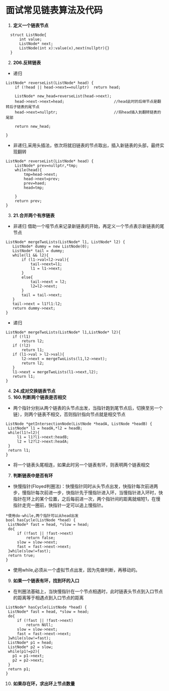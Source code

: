 # **面试常见链表算法及代码**
1. **定义一个链表节点**
```
  struct ListNode{
      int value;
      ListNode* next;
      ListNode(int x):value(x),next(nullptr){}
  }
```

2. **206.反转链表**
* 递归
```
ListNode* reverseList(ListNode* head) {
    if (!head || head->next==nullptr)  return head;

    ListNode* new_head=reverseList(head->next);       
    head->next->next=head;                      //head此时的后继节点是翻转后子链表的尾节点
    head->next=nullptr;                         //将head插入到翻转链表的尾部

    return new_head;

}
```
* 非递归,采用头插法，依次将就旧链表的节点取出，插入新链表的头部，最终实现翻转
```
ListNode* reverseList(ListNode* head) {
    ListNode* prev=nullptr,*tmp;
    while(head){
        tmp=head->next;
        head->next=prev;
        prev=haed;
        head=tmp;

    }
    return prev;
}
```
3. **21.合并两个有序链表**
* 非递归
  借助一个哑节点来记录新链表的开始，再定义一个节点表示新链表的尾节点
 ```
 ListNode* mergeTwoLists(ListNode* l1, ListNode* l2) {
    ListNode* dummy = new ListNode(0);
    ListNode* tail = dummy;
    while(l1 && l2){
        if (l1->val<l2->val){
            tail->next=l1;
            l1 = l1->next;
        }
        else{
            tail->next = l2;
            l2=l2->next;
        }
        tail = tail->next;
    }
    tail->next = l1?l1:l2;
    return dummy->next;
}
 ```
 * 递归
 ```
 ListNode* mergeTwoLists(ListNode* l1,ListNode* l2){
    if (!l1)
        return l2;
    if (!l2)
        return l1;
    if (l1->val > l2->val){
        l2->next = mergeTwoLists(l1,l2->next);
        return l2;
    }
    l1->next = mergeTwoLists(l1->next,l2);
    return l1;
}
 ```
 4. **24.成对交换链表节点**
 5. **160.判断两个链表是否相交**
 * 两个指针分别从两个链表的头节点出发，当指针跑到尾节点后，切换至另一个链），则两个链表不相交，否则指针指向节点就是相交节点
 ```
ListNode *getIntersectionNode(ListNode *headA, ListNode *headB) {
  ListNode* l1 = headA,*l2 = headB;
  while(l1!=l2){
      l1 = l1?l1->next:headB;
      l2 = l2?l2->next:headA;
  }
  return l1;
}
 ```
 * 将一个链表头尾相连，如果此时另一个链表有环，则表明两个链表相交
 7. **判断链表中是否有环**
 * 快慢指针(Floyed判圈法)：快慢指针同时从头节点出发，快指针每次前进两步，慢指针每次前进一步，快指针先于慢指针进入环，当慢指针进入环时，快指针在环上的某个位置，之后每前进一次，两个指针间的距离就缩短1，在慢指针走完一圈前，快指针一定可以追上慢指针。
 ```
*使用do-while,两个指针可以从head出发
bool hasCycle(ListNode *head) {
  ListNode* fast = head, *slow = head;
  do{
      if (!fast || !fast->next)
          return false;
      slow = slow->next;
      fast = fast->next->next;
  }while(slow!=fast);
  return true;
}
 ```
 * 使用while,必须从一个虚拟节点出发，因为先做判断，再移动的。
 9. **如果一个链表有环，找到环的入口**
 * 在判圈法基础上，当快慢指针在一个节点相遇时，此时链表头节点到入口节点的距离等于相遇点到入口节点的距离
 ```
 ListNode* hasCycle(ListNode *head) {
  ListNode* fast = head, *slow = head;
  do{
      if (!fast || !fast->next)
          return NUll;
      slow = slow->next;
      fast = fast->next->next;
  }while(slow!=fast);
  ListNode* p1 = head;
  ListNode* p2 = slow;
  while(p1!=p2){
    p1 = p1->next;
    p2 = p2->next;
  }
  return p1;
}

 ```
 10. **如果存在环，求出环上节点数量**
 
